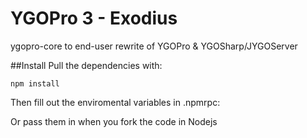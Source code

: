 # YGOPro 3 - Exodius
ygopro-core to end-user rewrite of YGOPro & YGOSharp/JYGOServer

##Install
Pull the dependencies with:

    npm install
    
Then fill out the enviromental variables in .npmrpc:



Or pass them in when you fork the code in Nodejs